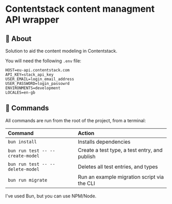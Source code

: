 # Contentstack content managment API wrapper

## 🚀 About

Solution to aid the content modeling in Contentstack.

You will need the following `.env` file:

```
HOST=eu-api.contentstack.com
API_KEY=stack_api_key
USER_EMAIL=login_email_address
USER_PASSWORD=login_passowrd
ENVIRONMENTS=development
LOCALES=en-gb
```

## 🧞 Commands

All commands are run from the root of the project, from a terminal:

| Command                          | Action                                        |
| :------------------------------- | :-------------------------------------------- |
| `bun install`                    | Installs dependencies                         |
| `bun run test -- --create-model` | Create a test type, a test entry, and publish |
| `bun run test -- --delete-model` | Deletes all test entries, and types           |
| `bun run migrate`                | Run an example migration script via the CLI   |

I've used Bun, but you can use NPM/Node.
